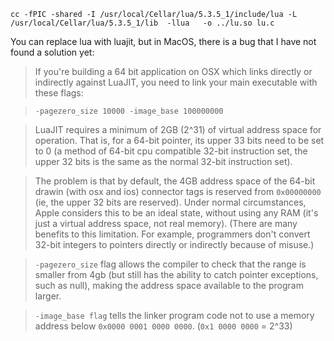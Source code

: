 

```
cc -fPIC -shared -I /usr/local/Cellar/lua/5.3.5_1/include/lua -L /usr/local/Cellar/lua/5.3.5_1/lib  -llua   -o ../lu.so lu.c
```

You can replace lua with luajit, but in MacOS, there is a bug that I have not found a solution yet:

>If you're building a 64 bit application on OSX which links directly or indirectly against LuaJIT, you need to link your main executable with these flags:

>`-pagezero_size 10000 -image_base 100000000`

>LuaJIT requires a minimum of 2GB (2^31) of virtual address space for operation. That is, for a 64-bit pointer, its upper 33 bits need to be set to 0 (a method of 64-bit cpu compatible 32-bit instruction set, the upper 32 bits is the same as the normal 32-bit instruction set).

>The problem is that by default, the 4GB address space of the 64-bit drawin (with osx and ios) connector tags is reserved from `0x00000000` (ie, the upper 32 bits are reserved). Under normal circumstances, Apple considers this to be an ideal state, without using any RAM (it's just a virtual address space, not real memory). (There are many benefits to this limitation. For example, programmers don't convert 32-bit integers to pointers directly or indirectly because of misuse.)

>`-pagezero_size` flag allows the compiler to check that the range is smaller from 4gb (but still has the ability to catch pointer exceptions, such as null), making the address space available to the program larger.

>`-image_base flag` tells the linker program code not to use a memory address below `0x0000 0001 0000 0000`. (`0x1 0000 0000` = 2^33)
